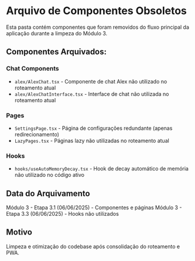 
# Arquivo de Componentes Obsoletos

Esta pasta contém componentes que foram removidos do fluxo principal da aplicação durante a limpeza do Módulo 3.

## Componentes Arquivados:

### Chat Components
- `alex/AlexChat.tsx` - Componente de chat Alex não utilizado no roteamento atual
- `alex/AlexChatInterface.tsx` - Interface de chat não utilizada no roteamento atual

### Pages
- `SettingsPage.tsx` - Página de configurações redundante (apenas redirecionamento)
- `LazyPages.tsx` - Páginas lazy não utilizadas no roteamento atual

### Hooks
- `hooks/useAutoMemoryDecay.tsx` - Hook de decay automático de memória não utilizado no código ativo

## Data do Arquivamento
Módulo 3 - Etapa 3.1 (06/06/2025) - Componentes e páginas
Módulo 3 - Etapa 3.3 (06/06/2025) - Hooks não utilizados

## Motivo
Limpeza e otimização do codebase após consolidação do roteamento e PWA.
